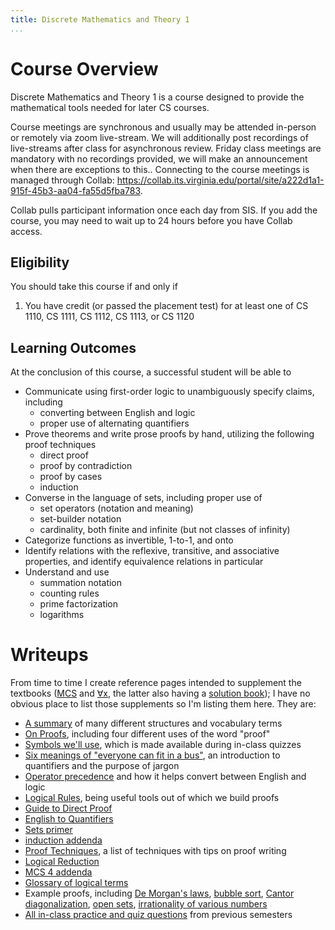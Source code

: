 ```yaml
---
title: Discrete Mathematics and Theory 1
...
```


# Course Overview 
Discrete Mathematics and Theory 1 is a course designed to provide the mathematical tools needed for later CS courses.

Course meetings are synchronous and usually may be attended in-person or remotely via zoom live-stream. We will additionally post recordings of live-streams after class for asynchronous review.
Friday class meetings are mandatory with no recordings provided, we will make an announcement when there are exceptions to this..
Connecting to the course meetings is managed through Collab: <https://collab.its.virginia.edu/portal/site/a222d1a1-915f-45b3-aa04-fa55d5fba783>.

Collab pulls participant information once each day from SIS. If you add the course, you may need to wait up to 24 hours before you have Collab access.

## Eligibility

You should take this course if and only if

1. You have credit (or passed the placement test) for at least one of CS 1110, CS 1111, CS 1112, CS 1113, or CS 1120

## Learning Outcomes

At the conclusion of this course, a successful student will be able to

- Communicate using first-order logic to unambiguously specify claims, including
    - converting between English and logic
    - proper use of alternating quantifiers
- Prove theorems and write prose proofs by hand, utilizing the following proof techniques
    - direct proof
    - proof by contradiction
    - proof by cases
    - induction
- Converse in the language of sets, including proper use of
    - set operators (notation and meaning)
    - set-builder notation
    - cardinality, both finite and infinite (but not classes of infinity)
- Categorize functions as invertible, 1-to-1, and onto
- Identify relations with the reflexive, transitive, and associative properties, and identify equivalence relations in particular
- Understand and use 
    - summation notation
    - counting rules
    - prime factorization
    - logarithms

# Writeups

From time to time I create reference pages intended to supplement the textbooks ([MCS](files/mcs.pdf) and [∀x](files/forallx.pdf), the latter also having a [solution book](http://forallx.openlogicproject.org/solutions/forallxsol.pdf));
I have no obvious place to list those supplements so I'm listing them here. They are:

- [A summary](structures.html) of many different structures and vocabulary terms
- [On Proofs](proofs.html), including four different uses of the word "proof"
- [Symbols we'll use](symbols.html), which is made available during in-class quizzes
- [Six meanings of "everyone can fit in a bus"](bus-example.html), an introduction to quantifiers and the purpose of jargon
- [Operator precedence](mainoperator.html) and how it helps convert between English and logic
- [Logical Rules](axioms.html), being useful tools out of which we build proofs
- [Guide to Direct Proof](direct.html)
- [English to Quantifiers](eng2quant.html)
- [Sets primer](sets.html)
- [induction addenda](induction.html)
- [Proof Techniques](techniques.html), a list of techniques with tips on proof writing
- [Logical Reduction](reducibility.html)
- [MCS 4 addenda](chap4.html)
- [Glossary of logical terms](glossary.html)
- Example proofs, including [De Morgan's laws](demorgan.html), [bubble sort](bubble.html), [Cantor diagonalization](cantor.html), [open sets](openset.html), [irrationality of various numbers](irrationality.html)
- [All in-class practice and quiz questions](https://kytos.cs.virginia.edu/cs2102/quizzes/review.php) from previous semesters
